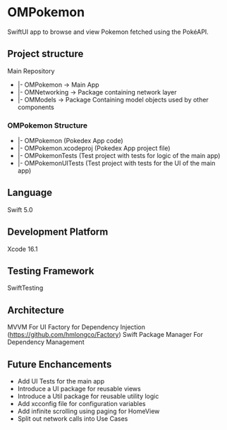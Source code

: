 # OMPokemon
SwiftUI app to browse and view Pokemon fetched using the PokéAPI.

## Project structure

Main Repository
 - |- OMPokemon                   -> Main App
 - |- OMNetworking                -> Package containing network layer
 - |- OMModels                    -> Package Containing model objects used by other components

### OMPokemon Structure

- |- OMPokemon (Pokedex App code)
- |- OMPokemon.xcodeproj (Pokedex App project file)
- |- OMPokemonTests (Test project with tests for logic of the main app)
- |- OMPokemonUITests (Test project with tests for the UI of the main app)

## Language
Swift 5.0

## Development Platform
Xcode 16.1

## Testing Framework
SwiftTesting

## Architecture

MVVM For UI
Factory for Dependency Injection (https://github.com/hmlongco/Factory)
Swift Package Manager For Dependency Management


## Future Enchancements

- Add UI Tests for the main app
- Introduce a UI package for reusable views
- Introduce a Util package for reusable utility logic
- Add xcconfig file for configuration variables
- Add infinite scrolling using paging for HomeView
- Split out network calls into Use Cases

